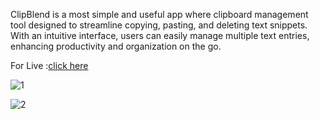 ClipBlend is a most simple and useful app where clipboard management tool designed to streamline copying, pasting, and deleting text snippets. With an intuitive interface, users can easily manage multiple text entries, enhancing productivity and organization on the go.

For Live :[click here](https://clipblend.netlify.app/)



![1](https://github.com/FarAwayFromLife/ClipBlend/assets/124482863/a6459b00-5d2d-437c-93dd-aecd8b10d167)


![2](https://github.com/FarAwayFromLife/ClipBlend/assets/124482863/4c6596d7-12f8-4e24-bb4c-b14c5a154fe1)



